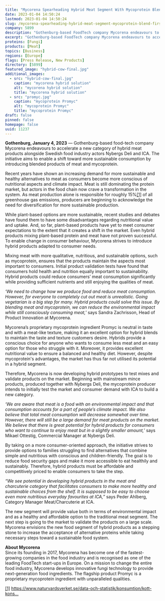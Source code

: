 ```yaml
---
title: "Mycorena Spearheading Hybrid Meat Segment With Mycoprotein Blend - First Commercial Product to Hit Shelves in Q4 2023   "
date: 2023-01-04 14:50:24
lastmod: 2023-01-04 14:50:24
slug: /mycorena-spearheading-hybrid-meat-segment-mycoprotein-blend-first-commercial-product-hit
company: 5899
description: "Gothenburg-based FoodTech company Mycorena endeavours to accelerate a new category of hybrid meat products alongside Swedish food industry actors Nybergs Deli and ICA."
excerpt: "Gothenburg-based FoodTech company Mycorena endeavours to accelerate a new category of hybrid meat products alongside Swedish food industry actors Nybergs Deli and ICA."
proteins: [Fungi]
products: [Meat]
topics: [Business]
regions: [Europe]
flags: [Press Release, New Products]
directory: [5899]
featured_image: "hybrid-cow-final.jpg"
additional_images:
  - src: "hybrid-cow-final.jpg"
    caption: "mycorena hybrid solution"
    alt: "mycorena hybrid solution"
    title: "mycorena hybrid solution"
  - src: "promyc.jpg"
    caption: "mycoprotein Promyc"
    alt: "mycoprotein Promyc"
    title: "mycoprotein Promyc"
draft: false
pinned: false
homepage: false
uuid: 11237
---
```

<p><strong>Gothenburg, January 4, 2023</strong> — Gothenburg-based food-tech company Mycorena endeavours to accelerate a new category of hybrid meat products alongside Swedish food industry actors Nybergs Deli and ICA. The initiative aims to enable a shift toward more sustainable consumption by introducing blended products of meat and mycoprotein.</p>
<p>Recent years have shown an increasing demand for more sustainable and healthy alternatives to meat as consumers become more conscious of nutritional aspects and climate impact. Meat is still dominating the protein market, but actors in the food chain now crave a transformation in the system. As meat production alone is responsible for roughly 15%<a href="#_ftn1">[1]</a> of all greenhouse gas emissions, producers are beginning to acknowledge the need for diversification for more sustainable production.</p>
<p>While plant-based options are more sustainable, recent studies and debates have found them to have some disadvantages regarding nutritional value and uptake. And, so far, plant-based products have yet to meet consumer expectations to the extent that it creates a shift in the market. Even hybrid products mixing plant-based protein and meat have not proven successful. To enable change in consumer behaviour, Mycorena strives to introduce hybrid products adapted to consumer needs.</p>
<p>Mixing meat with more qualitative, nutritious, and sustainable options, such as mycoprotein, ensures that the products maintain the aspects most important to consumers. Initial product validation tests have found that consumers hold health and nutrition equally important to sustainability. Hybrid products could reduce consumers’ meat consumption significantly while providing sufficient nutrients and still enjoying the qualities of meat.</p>
<p><em>‘We need to change how we produce food and reduce meat consumption. However, for everyone to completely cut out meat is unrealistic. Going vegetarian is a big step for many. Hybrid products could solve this issue. By blending meat and mycoprotein, we can reduce the environmental impact while still consciously consuming meat,</em>’ says Sandra Zachrisson, Head of Product Innovation at Mycorena.</p>
<p>Mycorena’s proprietary mycoprotein ingredient Promyc is neutral in taste and with a meat-like texture, making it an excellent option for hybrid blends to maintain the taste and texture customers desire. Hybrids provide a conscious choice for anyone who wants to consume less meat and an easy option for those who struggle with it. Moreover, it provides excellent nutritional value to ensure a balanced and healthy diet. However, despite mycoprotein's advantages, the market has thus far not utilised its potential in a hybrid segment.</p>
<p>Therefore, Mycorena is now developing hybrid prototypes to test mixes and validate products on the market. Beginning with mainstream mince products, produced together with Nybergs Deli, the mycoprotein producer intends to initially test the market and consumer demand with ICA to build a new category.</p>
<p><em>‘We are aware that meat is a food with an environmental impact and that consumption accounts for a part of people’s climate impact. We also believe that total meat consumption will decrease somewhat over time. However, there will still be a large demand for meat products on the market. We believe that there is great potential for hybrid products for consumers who want to continue to enjoy meat but in a slightly smaller amount,’</em> says Mikael Ottestig, Commercial Manager at Nybergs Deli.</p>
<p>By taking on a more consumer-oriented approach, the initiative strives to provide options to families struggling to find alternatives that combine simple and nutritious with conscious and children-friendly. The goal is to reduce food security gaps and make it more accessible to eat healthily and sustainably. Therefore, hybrid products must be affordable and competitively priced to enable consumers to take the step.</p>
<p><em>“We see potential in developing hybrid products in the meat and charcuterie category that facilitates consumers to make more healthy and sustainable choices from the shelf. It is supposed to be easy to choose even more nutritious everyday favourites at ICA,”</em> says Peder Ahlberg, Category Manager Meat/Charcuterie at ICA.</p>
<p>The new segment will provide value both in terms of environmental impact and as a healthy and affordable option to the traditional meat segment. The next step is going to the market to validate the products on a large scale. Mycorena envisions the new food segment of hybrid products as a stepping stone to increase the acceptance of alternative proteins while taking necessary steps toward a sustainable food system.</p>
<p><strong>About Mycorena</strong><br />
Since its founding in 2017, Mycorena has become one of the fastest-growing companies in the food industry and is recognised as one of the leading FoodTech start-ups in Europe. On a mission to change the entire food industry, Mycorena develops innovative fungi technology to provide next-generation food ingredients. The flagship product Promyc is a proprietary mycoprotein ingredient with unparalleled qualities.</p>
<p><a href="#_ftnref1">[1]</a> <a href="https://www.naturvardsverket.se/data-och-statistik/konsumtion/kott-konsumtion-per-person/">https://www.naturvardsverket.se/data-och-statistik/konsumtion/kott-kons…</a></p>
